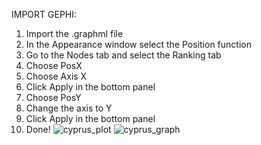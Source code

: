 IMPORT GEPHI:

1. Import the .graphml file 
2. In the Appearance window select the Position function
3. Go to the Nodes tab and select the Ranking tab 
4. Choose PosX 
5. Choose Axis X 
6. Click Apply in the bottom panel 
7. Choose PosY 
8. Change the axis to Y 
9. Click Apply in the bottom panel 
10. Done!
![cyprus_plot](https://user-images.githubusercontent.com/128039803/230741843-1f018796-a839-49c6-8088-6f82af040597.PNG)
![cyprus_graph](https://user-images.githubusercontent.com/128039803/230741844-6b098361-0689-45eb-8bec-cc101ef66cf4.PNG)
